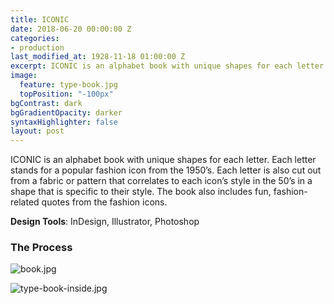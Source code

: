 ```yaml
---
title: ICONIC
date: 2018-06-20 00:00:00 Z
categories:
- production
last_modified_at: 1928-11-18 01:00:00 Z
excerpt: ICONIC is an alphabet book with unique shapes for each letter...
image:
  feature: type-book.jpg
  topPosition: "-100px"
bgContrast: dark
bgGradientOpacity: darker
syntaxHighlighter: false
layout: post
---
```


ICONIC is an alphabet book with unique shapes for each letter. Each letter stands for a popular fashion icon from the 1950’s. Each letter is also cut out from a fabric or pattern that correlates to each icon’s style in the 50’s in a shape that is specific to their style. The book also includes fun, fashion-related quotes from the fashion icons.

**Design Tools**: InDesign, Illustrator, Photoshop

### The Process

![book.jpg](/uploads/book.jpg)

![type-book-inside.jpg](/uploads/type-book-inside.jpg)